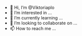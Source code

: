 - 👋 Hi, I’m @Viktoriaplo
- 👀 I’m interested in ...
- 🌱 I’m currently learning ...
- 💞️ I’m looking to collaborate on ...
- 📫 How to reach me ...

<!---
Viktoriaplo/Viktoriaplo is a ✨ special ✨ repository because its `README.md` (this file) appears on your GitHub profile.
You can click the Preview link to take a look at your changes.
--->
